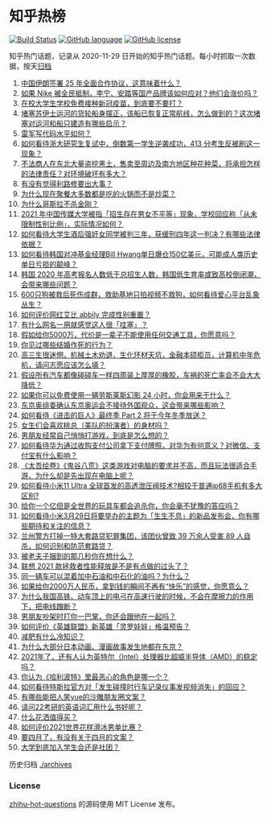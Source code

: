 # 知乎热榜
[![Build Status](https://github.com/ToWeLong/zhihu-hot-questions/workflows/CI/badge.svg)](https://github.com/ToWeLong/zhihu-hot-questions/actions)
[![GitHub language](https://img.shields.io/badge/language-golang-orange.svg)](https://golang.org/)
[![GitHub license](https://img.shields.io/github/license/ToWeLong/zhihu-hot-questions)](https://github.com/ToWeLong/zhihu-hot-questions/blob/main/LICENSE)

知乎热门话题，记录从 2020-11-29 日开始的知乎热门话题。每小时抓取一次数据，按天[归档](./archives)

<!-- BEGIN -->

1. [中国伊朗签署 25 年全面合作协议，这意味着什么？](https://www.zhihu.com/question/409693519)
1. [如果 Nike 被全民抵制，李宁、安踏等国产品牌该如何应对？他们会涨价吗？](https://www.zhihu.com/question/451194190)
1. [在校大学生学校免费接种新冠疫苗，到底要不要打？](https://www.zhihu.com/question/447174102)
1. [堵塞苏伊士运河的货轮船身摆正，该船已恢复正常航线，怎么做到的？这次堵塞对运河和船只建造有哪些启示？](https://www.zhihu.com/question/451841669)
1. [雷军写代码水平如何？](https://www.zhihu.com/question/23832952)
1. [如何看待浙大研究生复试中，倒数第一学生逆袭成功，413 分考生反被刷这一现象？](https://www.zhihu.com/question/450960027)
1. [不法商人在东北大量盗挖黑土，售卖至周边及南方地区种花种菜，将承担怎样的法律责任？对环境破坏有多大？](https://www.zhihu.com/question/451394725)
1. [有没有觉得利路修要出大事？](https://www.zhihu.com/question/450542660)
1. [为什么现在聚餐大多数都是吃的火锅而不是炒菜？](https://www.zhihu.com/question/450776646)
1. [为什么哥斯拉不杀金刚？](https://www.zhihu.com/question/451529208)
1. [2021 年中国传媒大学被指「招生存在男女不平等」现象，学校回应称「从未限制性别比例」，实际情况如何？](https://www.zhihu.com/question/451677095)
1. [如何看待大学生酒后强奸女同学被判三年，获缓刑四年这一判决？有哪些法律依据？](https://www.zhihu.com/question/451718320)
1. [如何看待韩国对冲基金经理Bill Hwang单日爆仓150亿美元，可能成人类历史单日亏损的颠峰？](https://www.zhihu.com/question/451765917)
1. [韩国 2020 年高考报名人数低于总招生人数，韩国低生育率或致高校倒闭潮，会带来哪些问题？](https://www.zhihu.com/question/451803760)
1. [600只狗被救后死伤成群，救助基地只拍视频不救狗，如何看待爱心平台乱象丛生？](https://www.zhihu.com/question/451673917)
1. [如何评价网红艾比 abbily 完成性别重置？](https://www.zhihu.com/question/451678664)
1. [有什么网名一用就感觉这人很「哇塞」？](https://www.zhihu.com/question/446019130)
1. [假如给你5000万，代价是一辈子不能使用任何交通工具，你愿意吗？](https://www.zhihu.com/question/447033541)
1. [你见过哪些结婚作死的行为？](https://www.zhihu.com/question/268605958)
1. [高三生很迷惘，机械土木劝退，生化环材天坑，金融本硕柜员，计算机中年危机，请问志愿应该怎么填？](https://www.zhihu.com/question/451564768)
1. [假设所有汽车都像碰碰车一样四周装上厚厚的橡胶，车祸的死亡率会不会大大降低？](https://www.zhihu.com/question/451276962)
1. [如果你可以免费使用一辆劳斯莱斯幻影 24 小时，你会用来干什么？](https://www.zhihu.com/question/445380851)
1. [东京奥组委确认东京奥运会不接待外国观众，这会带来哪些影响？](https://www.zhihu.com/question/450368491)
1. [如何看待《进击的巨人》最终季 Part 2 将于今年冬季放送？](https://www.zhihu.com/question/451777277)
1. [女生们会喜欢桃总（美队的扮演者）的身材吗？](https://www.zhihu.com/question/448621247)
1. [男朋友经常自己悄悄打游戏，到底是怎么想的？](https://www.zhihu.com/question/450289773)
1. [如何看待华为通过收购支付公司拿下支付牌照，对华为有何意义？对微信、支付宝有什么影响？](https://www.zhihu.com/question/451713711)
1. [《太吾绘卷》《鬼谷八荒》这类游戏对电脑的要求并不高，而且玩法很适合手游，为什么却是先出现在电脑上呢？](https://www.zhihu.com/question/449402890)
1. [如何看待小米11 Ultra 全球首发的高透泄压阀技术?相较于普通ip68手机有多大区别?](https://www.zhihu.com/question/451709456)
1. [给你一个亿但是全世界的玩具车都会追杀你，你会毫不犹豫的答应吗？](https://www.zhihu.com/question/451645568)
1. [如何看待小米3月29日将要举办的主题为「生生不息」的新品发布会，你有哪些期待和关注的信息？](https://www.zhihu.com/question/451501058)
1. [兰州警方打掉一特大套路贷犯罪集团，该团伙曾致 39 万余人受害 89 人自杀，如何识别和防范套路贷？](https://www.zhihu.com/question/451697652)
1. [被老夫子捆到的那几秒你在想什么？](https://www.zhihu.com/question/448745491)
1. [联想 2021 款拯救者性能释放是不是有点做的过头了？](https://www.zhihu.com/question/451676287)
1. [同一辆车可以混着加中石油和中石化的油吗？为什么？](https://www.zhihu.com/question/27811416)
1. [如果给你2000万人民币，拿到钱的瞬间不再有“快乐”的感觉，你愿意么？](https://www.zhihu.com/question/451036387)
1. [为什么我国高铁、动车顶上的电弓在高速行驶的时候，不会在摩擦力的作用下，把电线蹭断？](https://www.zhihu.com/question/293119115)
1. [男朋友吵架时打你一巴掌，你还会跟他在一起吗？](https://www.zhihu.com/question/445672038)
1. [如何评价《英雄联盟》新英雄「灵罗娃娃」格温预告？](https://www.zhihu.com/question/451432732)
1. [减肥有什么冷知识？](https://www.zhihu.com/question/334673162)
1. [为什么大部分日本动画、漫画故事发生地都在东京？](https://www.zhihu.com/question/450567465)
1. [2021年了，还有人认为英特尔（Intel）处理器比超威半导体（AMD）的稳定吗？](https://www.zhihu.com/question/449486157)
1. [你认为《哈利波特》里最恶心的角色是哪一个？](https://www.zhihu.com/question/451456824)
1. [如何看待特斯拉官方对「发生碰撞时行车记录仪事发视频消失」的回应？](https://www.zhihu.com/question/451652796)
1. [有哪些能把人笑yue的沙雕朋友圈文案？](https://www.zhihu.com/question/446125277)
1. [请问22考研的英语词汇用什么书好呢？](https://www.zhihu.com/question/445040080)
1. [什么花洒值得买？](https://www.zhihu.com/question/451015277)
1. [如何评价2021世界花样滑冰男单比赛？](https://www.zhihu.com/question/451585761)
1. [要四月了，有没有关于四月的文案？](https://www.zhihu.com/question/451291615)
1. [大学到底加入学生会还是社团？](https://www.zhihu.com/question/64631466)

<!-- END -->

历史归档 [./archives](./archives)


### License
[zhihu-hot-questions](https://github.com/towelong/zhihu-hot-questions) 的源码使用 MIT License 发布。